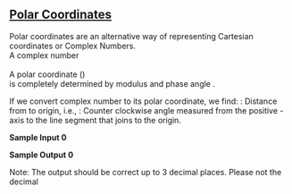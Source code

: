 ## **[Polar Coordinates](https://www.hackerrank.com/challenges/polar-coordinates)** 
Polar coordinates are an alternative way of representing Cartesian coordinates or Complex Numbers.<br>A complex number<br><br>A polar coordinate ()<br>is completely determined by modulus and phase angle .

If we convert complex number to its polar coordinate, we find:
: Distance from to origin, i.e.,
: Counter clockwise angle measured from the positive -axis to the line segment that joins to the origin.


**Sample Input 0** 


**Sample Output 0**


Note: The output should be correct up to 3 decimal places.
Please not the decimal
